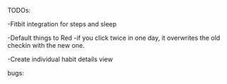 TODOs:

-Fitbit integration for steps and sleep

-Default things to Red
	-if you click twice in one day, it overwrites the old checkin with the new one.

-Create individual habit details view

bugs:
